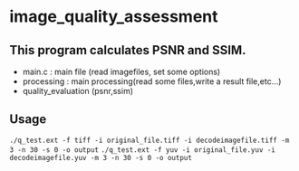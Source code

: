 # image_quality_assessment
## This program calculates PSNR and SSIM.
  - main.c : main file (read imagefiles, set some options)
  - processing : main processing(read some files,write a result file,etc...)
  - quality_evaluation (psnr,ssim)
  
 ## Usage
  `./q_test.ext -f tiff -i original_file.tiff -i decodeimagefile.tiff -m 3 -n 30 -s 0 -o output`
  `./q_test.ext -f yuv -i original_file.yuv -i decodeimagefile.yuv -m 3 -n 30 -s 0 -o output`
